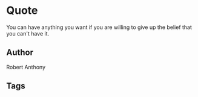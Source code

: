 # Quote

You can have anything you want if you are willing to give up the belief that you can't have it.

## Author

Robert Anthony

## Tags


